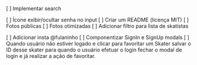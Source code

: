 [ ] Implementar search

[ ] Ícone exibir/ocultar senha no input
[ ] Criar um README (licença MIT)
[ ] Fotos públicas
[ ] Fotos otimizadas
[ ] Adicionar filtro para lista de skatistas

[ ] Adicionar insta @fulaninho
[ ] Componentizar SignIn e SignUp modals
[ ] Quando usuário não estiver logado e
     clicar para favoritar um Skater salvar
     o ID desse skater para quando o usuário
     efetuar o login fechar o modal de login e já realizar a ação de favoritar.
